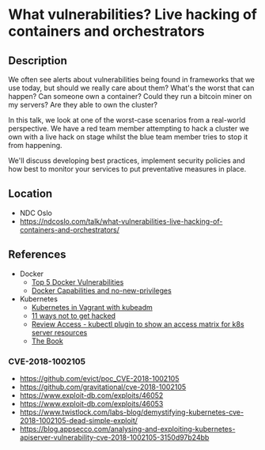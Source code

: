 # What vulnerabilities? Live hacking of containers and orchestrators

## Description

We often see alerts about vulnerabilities being found in frameworks that we use today, but should we really care about them? What's the worst that can happen? Can someone own a container? Could they run a bitcoin miner on my servers? Are they able to own the cluster?

In this talk, we look at one of the worst-case scenarios from a real-world perspective. We have a red team member attempting to hack a cluster we own with a live hack on stage whilst the blue team member tries to stop it from happening.

We'll discuss developing best practices, implement security policies and how best to monitor your services to put preventative measures in place.

## Location

* NDC Oslo
* https://ndcoslo.com/talk/what-vulnerabilities-live-hacking-of-containers-and-orchestrators/

## References

* Docker
  * [Top 5 Docker Vulnerabilities](https://resources.whitesourcesoftware.com/blog-whitesource/top-5-docker-vulnerabilities)
  * [Docker Capabilities and no-new-privileges](https://raesene.github.io/blog/2019/06/01/docker-capabilities-and-no-new-privs/)
* Kubernetes
  * [Kubernetes in Vagrant with kubeadm](https://medium.com/@lizrice/kubernetes-in-vagrant-with-kubeadm-21979ded6c63)
  * [11 ways not to get hacked](https://kubernetes.io/blog/2018/07/18/11-ways-not-to-get-hacked/)
  * [Review Access - kubectl plugin to show an access matrix for k8s server resources](https://github.com/corneliusweig/rakkess)
  * [The Book](https://github.com/lizrice/thebook)

### CVE-2018-1002105

* https://github.com/evict/poc_CVE-2018-1002105
* https://github.com/gravitational/cve-2018-1002105
* https://www.exploit-db.com/exploits/46052
* https://www.exploit-db.com/exploits/46053 
* https://www.twistlock.com/labs-blog/demystifying-kubernetes-cve-2018-1002105-dead-simple-exploit/
* https://blog.appsecco.com/analysing-and-exploiting-kubernetes-apiserver-vulnerability-cve-2018-1002105-3150d97b24bb
